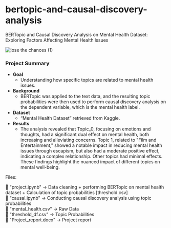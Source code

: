 # bertopic-and-causal-discovery-analysis
BERTopic and Causal Discovery Analysis on Mental Health Dataset: Exploring Factors Affecting Mental Health Issues

![lose the chances (1)](https://github.com/user-attachments/assets/b45aa8f8-15bc-45d0-92c3-3507e09842b5)

### Project Summary

- **Goal**
    - Understanding how specific topics are related to mental health issues.
- **Background**
    - BERTopic was applied to the text data, and the resulting topic probabilities were then used to perform causal discovery analysis on the dependent variable, which is the mental health label.
- **Dataset**
    - “Mental Health Dataset” retrieved from Kaggle.
- **Results**
    - The analysis revealed that Topic_0, focusing on emotions and thoughts, had a significant dual effect on mental health, both increasing and alleviating concerns. Topic 1, related to "Film and Entertainment," showed a notable impact in reducing mental health issues through escapism, but also had a moderate positive effect, indicating a complex relationship. Other topics had minimal effects. These findings highlight the nuanced impact of different topics on mental well-being.


Files: <br>

📎 "project.ipynb" -> Data cleaning + performing BERTopic on mental health dataset + Calculation of topic probabilities [threshold.csv] <br>
📎 "causal.ipynb" -> Conducting causal discovery analysis using topic probabilities <br>
📎 "mental_health.csv" -> Raw Data <br>
📎 "threshold_df.csv" -> Topic Probabilities <br>
📎 "Project_report.docx" -> Project report <br>
